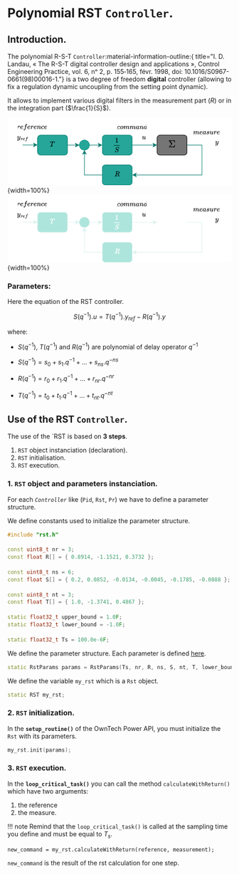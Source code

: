 # Polynomial RST `Controller`.
## Introduction.
The polynomial R-S-T `Controller`:material-information-outline:{ title="I. D. Landau, « The R-S-T digital controller design and applications », Control Engineering Practice, vol. 6, nᵒ 2, p. 155‑165, févr. 1998, doi: 10.1016/S0967-0661(98)00016-1."}
is a two degree of freedom **digital** controller (allowing to fix a regulation dynamic uncoupling from the setting point dynamic). 

It allows to implement various digital filters in the measurement part ($R$) or in the
integration part ($\frac{1}{S}$).

![rst block diagram](images/rst_diagram.svg#only-light){width=100%}
![rst block diagram](images/rst_diagram-dark.svg#only-dark){width=100%}

### Parameters:
Here the equation of the RST controller.

$$S(q^{-1}).u = T(q^{-1}).y_{ref} - R(q^{-1}).y$$

where:

* $S(q^{-1}),\ T(q^{-1})\ \text{and}\ R(q^{-1})$ are polynomial of delay operator $q^{-1}$

* $S(q^{-1}) = s_0 + s_1.q^{-1} + ... + s_{ns}.q^{-ns}$
* $R(q^{-1}) = r_0 + r_1.q^{-1} + ... + r_{nr}.q^{-nr}$
* $T(q^{-1}) = t_0 + t_1.q^{-1} + ... + t_{nt}.q^{-nt}$


## Use of the RST `Controller`.
The use of the `RST is based on **3 steps**.

1. `RST` object instanciation (declaration).
2. `RST` initialisation.
3. `RST` execution.
### 1. `RST` object and parameters instanciation.

For each _`Controller`_ like (`Pid`, `Rst`, `Pr`) we have to define a parameter structure.

We define constants used to initialize the parameter structure.
```c++
#include "rst.h"

const uint8_t nr = 3;
const float R[] = { 0.8914, -1.1521, 0.3732 };

const uint8_t ns = 6;
const float S[] = { 0.2, 0.0852, -0.0134, -0.0045, -0.1785, -0.0888 };

const uint8_t nt = 3;
const float T[] = { 1.0, -1.3741, 0.4867 };

static float32_t upper_bound = 1.0F;
static float32_t lower_bound = -1.0F;

static float32_t Ts = 100.0e-6F;
```

We define the parameter structure. Each parameter is defined [here](../../structRstParams).
```c++
static RstParams params = RstParams(Ts, nr, R, ns, S, nt, T, lower_bound, upper_bound);
```


We define the variable `my_rst` which is a `Rst` object.
```c++
static RST my_rst;
```

### 2. `RST` initialization.
In the **`setup_routine()`** of the OwnTech Power API,
you must initialize the `Rst` with its parameters.

```c++
my_rst.init(params);
```

### 3. `RST` execution.
In the **`loop_critical_task()`** you can call the method `calculateWithReturn()`
which have two arguments: 

1. the reference
2. the measure.

!!! note
    Remind that the `loop_critical_task()` is called at the sampling time you define and
    must be equal to $T_s$.

```
new_command = my_rst.calculateWithReturn(reference, measurement);
```

`new_command` is the result of the rst calculation for one step.

